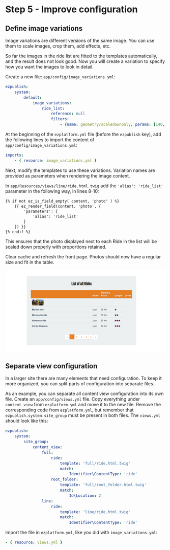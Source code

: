 # Step 5 - Improve configuration

## Define image variations

Image variations are different versions of the same image. You can use them to scale images, crop them, add effects, etc.

So far the images in the ride list are fitted to the templates automatically, and the result does not look good.
Now you will create a variation to specify how you want the images to look in detail.

Create a new file: `app/config/image_variations.yml`:

``` yaml
ezpublish:
    system:
        default:
            image_variations:
                ride_list:
                    reference: null
                    filters:
                        - {name: geometry/scaledownonly, params: [140, 100]}
```

At the beginning of the `ezplatform.yml` file (before the `ezpublish` key), add the following lines to import the content of `app/config/image_variations.yml`:

``` yaml
imports:
    - { resource: image_variations.yml }
```

Next, modify the templates to use these variations. Variation names are provided as parameters when rendering the image content.

In `app/Resources/views/line/ride.html.twig` add the `'alias': 'ride_list'` parameter in the following way, in lines 8-10:

``` html+twig
{% if not ez_is_field_empty( content, 'photo' ) %}
    {{ ez_render_field(content, 'photo', {
        'parameters': {
            'alias': 'ride_list'
        }
    }) }}
{% endif %}
```

This ensures that the photo displayed next to each Ride in the list will be scaled down properly with proportions retained.

Clear cache and refresh the front page. Photos should now have a regular size and fit in the table.

![Ride list with proper image variations](img/bike_tutorial_ride_list.png)

## Separate view configuration

In a larger site there are many elements that need configuration. To keep it more organized, you can split parts of configuration into separate files.

As an example, you can separate all content view configuration into its own file. Create an `app/config/views.yml` file. Copy everything under `content_view` from `ezplatform.yml` and move it to the new file.
Remove the corresponding code from `ezplatform.yml`, but remember that `ezpublish.system.site_group` must be present in both files.
The `views.yml` should look like this:

``` yaml
ezpublish:
    system:
        site_group:
            content_view:
                full:
                    ride:
                        template: 'full/ride.html.twig'
                        match:
                            Identifier\ContentType: 'ride'
                    root_folder:
                        template: 'full/root_folder.html.twig'
                        match:
                            Id\Location: 2
                line:
                    ride:
                        template: 'line/ride.html.twig'
                        match:
                            Identifier\ContentType: 'ride'
```

Import the file in `ezplatform.yml`, like you did with `image_variations.yml`:

``` yaml
- { resource: views.yml }
```

